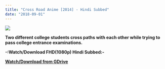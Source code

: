 ```yaml
---
title: "Cross Road Anime [2014] - Hindi Subbed"
date: "2018-09-01"
---
```


[![](https://2.bp.blogspot.com/-d6f5lbo0DtA/W4rCa9CxEVI/AAAAAAAABuk/iBGl6upugy4eV79yVLZRcD2VG5VlWmqvgCLcBGAs/s400/nj4cxebjgbboe3gqhdbsyu4ku6rm6by2_hq.jpg)](https://2.bp.blogspot.com/-d6f5lbo0DtA/W4rCa9CxEVI/AAAAAAAABuk/iBGl6upugy4eV79yVLZRcD2VG5VlWmqvgCLcBGAs/s1600/nj4cxebjgbboe3gqhdbsyu4ku6rm6by2_hq.jpg)

**Two different college students cross paths with each other while trying to pass college entrance examinations.**

**\-:Watch/Download FHD(1080p) Hindi Subbed:-**

**[Watch/Download from GDrive](https://gg-l.xyz/YdHSdqAT)**
